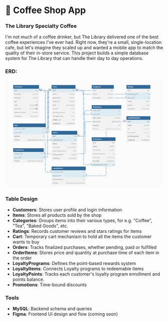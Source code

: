 # 📕 Coffee Shop App

### The Library Specialty Coffee
I'm not much of a coffee drinker, but The Library delivered one of the best coffee experiences I've ever had. Right now, they're a small, single-location cafe, but let's imagine they scaled up and wanted a mobile app to match the quality of their in-store service. This project builds a simple database system for The Library that can handle their day to day operations.

### ERD:
![ERD](./assets/ERD.png)

### Table Design
- **Customers**: Stores user profile and login information
- **Items**: Stores all products sold by the shop
- **Categories**: Groups items into their various types, for e.g. "Coffee", "Tea", "Baked Goods", etc.
- **Ratings**: Records customer reviews and stars ratings for items
- **Cart**: Temporary cart mechanism to hold all the items the customer wants to buy
- **Orders**: Tracks finalized purchases, whether pending, paid or fulfilled
- **OrderItems**: Stores price and quantity at purchase time of each item in the order
- **LoyaltyPrograms**: Defines the point-based rewards system
- **LoyaltyItems**: Connects Loyalty programs to redeemable items
- **LoyaltyPoints**: Tracks each customer's loyalty program enrollment and points balance.
- **Promotions**: Time-bound discounts 

### Tools
- **MySQL**: Backend schema and queries
- **Figma**: Frontend UI design and flow (coming soon)


